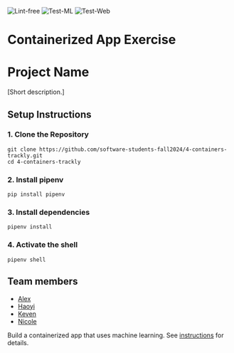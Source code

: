 ![Lint-free](https://github.com/nyu-software-engineering/containerized-app-exercise/actions/workflows/lint.yml/badge.svg)
![Test-ML]()
![Test-Web]()

# Containerized App Exercise

# Project Name

[Short description.]

## Setup Instructions

### 1. Clone the Repository

```
git clone https://github.com/software-students-fall2024/4-containers-trackly.git
cd 4-containers-trackly
```

### 2. Install pipenv

```
pip install pipenv
```

### 3. Install dependencies

```
pipenv install
```

### 4. Activate the shell

```
pipenv shell
```

## Team members

* [Alex](https://github.com/alexyujiuqiao)
* [Haoyi](https://github.com/hw2782)
* [Keven](https://github.com/BlackCloud-K)
* [Nicole](https://github.com/niki531)

Build a containerized app that uses machine learning. See [instructions](./instructions.md) for details.
